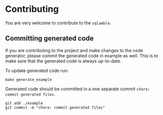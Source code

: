 # Contributing

You are very welcome to contribute to the `sqlamble`.

## Committing generated code

If you are contributing to the project and make changes to the code generator, please commit the
generated code in example as well. This is to make sure that the generated code is always up-to-date.

To update generated code run:

```shell
make generate_example
```

Generated code should be committed in a one separate commit `chore: commit generated files`.

```shell
git add ./example
git commit -m "chore: commit generated files"
```